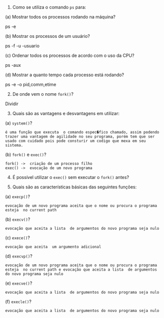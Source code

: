 1. Como se utiliza o comando `ps` para:

(a) Mostrar todos os processos rodando na máquina?

  ps -e

(b) Mostrar os processos de um usuário?

ps -f -u  -usuario

(c) Ordenar todos os processos de acordo com o uso da CPU?

  ps -aux

(d) Mostrar a quanto tempo cada processo está rodando?

  ps -e -o pid,comm,etime

2. De onde vem o nome `fork()`?

  Dividir

3. Quais são as vantagens e desvantagens em utilizar:

(a) `system()`?

    é uma função que executa  o comando espec�fico chamado, assim podendo trazer uma vantagem de agilidade no seu programa, porém tem que ser usado com cuidado pois pode consturir um codigo que mexa em seu sistema.

(b) `fork()` e `exec()`?

    fork() ->  criação de um processo filho
    exec() ->  evocação de um novo programa

4. É possível utilizar o `exec()` sem executar o `fork()` antes?

5. Quais são as características básicas das seguintes funções:

(a) `execp()`?

    evocação de um novo programa aceita que o nome ou procura o programa  esteja  no current path

(b) `execv()`?

    evocação que aceita a lista  de argumentos do novo programa seja nulo

(c) `exece()`?

    evocação que aceita  um argumento adicional

(d) `execvp()`?

    evocação de um novo programa aceita que o nome ou procura o programa  esteja  no current path e evocação que aceita a lista  de argumentos do novo programa seja nulo


(e) `execve()`?

    evocação que aceita a lista  de argumentos do novo programa seja nulo

(f) `execle()`?

    evocação que aceita a lista  de argumentos do novo programa seja nulo 

